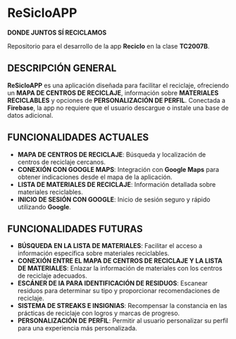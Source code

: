 # **ReSicloAPP**
**DONDE JUNTOS SÍ RECICLAMOS**

Repositorio para el desarrollo de la app **Reciclo** en la clase **TC2007B**.

## **DESCRIPCIÓN GENERAL**
**ReSicloAPP** es una aplicación diseñada para facilitar el reciclaje, ofreciendo un **MAPA DE CENTROS DE RECICLAJE**, información sobre **MATERIALES RECICLABLES** y opciones de **PERSONALIZACIÓN DE PERFIL**. Conectada a **Firebase**, la app no requiere que el usuario descargue o instale una base de datos adicional.

## **FUNCIONALIDADES ACTUALES**
- **MAPA DE CENTROS DE RECICLAJE**: Búsqueda y localización de centros de reciclaje cercanos.
- **CONEXIÓN CON GOOGLE MAPS**: Integración con **Google Maps** para obtener indicaciones desde el mapa de la aplicación.
- **LISTA DE MATERIALES DE RECICLAJE**: Información detallada sobre materiales reciclables.
- **INICIO DE SESIÓN CON GOOGLE**: Inicio de sesión seguro y rápido utilizando **Google**.

## **FUNCIONALIDADES FUTURAS**
- **BÚSQUEDA EN LA LISTA DE MATERIALES**: Facilitar el acceso a información específica sobre materiales reciclables.
- **CONEXIÓN ENTRE EL MAPA DE CENTROS DE RECICLAJE Y LA LISTA DE MATERIALES**: Enlazar la información de materiales con los centros de reciclaje adecuados.
- **ESCÁNER DE IA PARA IDENTIFICACIÓN DE RESIDUOS**: Escanear residuos para determinar su tipo y proporcionar recomendaciones de reciclaje.
- **SISTEMA DE STREAKS E INSIGNIAS**: Recompensar la constancia en las prácticas de reciclaje con logros y marcas de progreso.
- **PERSONALIZACIÓN DE PERFIL**: Permitir al usuario personalizar su perfil para una experiencia más personalizada.

